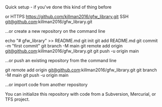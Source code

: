 Quick setup - if you've done this kind of thing before

or HTTPS https://github.com/killman2016/gfw_library.git
     SSH git@github.com:killman2016/gfw_library.git

…or create a new repository on the command line

echo "# gfw_library" >> README.md
git init
git add README.md
git commit -m "first commit"
git branch -M main
git remote add origin git@github.com:killman2016/gfw_library.git
git push -u origin main

…or push an existing repository from the command line

git remote add origin git@github.com:killman2016/gfw_library.git
git branch -M main
git push -u origin main

…or import code from another repository

You can initialize this repository with code from a Subversion, Mercurial, or TFS project.
